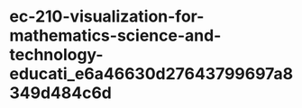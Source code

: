 # ec-210-visualization-for-mathematics-science-and-technology-educati_e6a46630d27643799697a8349d484c6d